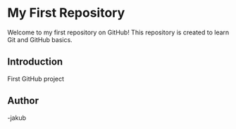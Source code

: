 # My First Repository

Welcome to my first repository on GitHub! This repository is created to learn Git and GitHub basics.

## Introduction

First GitHub project

## Author

-jakub
